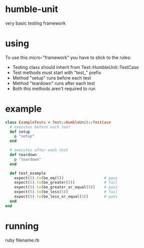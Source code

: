 humble-unit
===========

very basic testing framework

using
===========

To use this micro-"framework" you have to stick to the rules:

* Testing class should inherit from Test::HumbleUnit::TestCase
* Test methods must start with "test_" prefix
* Method "setup" runs before each test
* Method "teardown" runs after each test
* Both this methods aren't required to run

example
===========
```ruby
class ExampleTests < Test::HumbleUnit::TestCase
  # executes before each test
  def setup
    p "setup"
  end

  # executes after each test
  def teardown
    p "teardown"
  end

  def test_example
    expect(5).to(be_eq(5))                  # pass
    expect(5).to(be_greater(5))             # fail
    expect(5).to(be_greater_or_equal(5))    # pass
    expect(5).to(be_less(5))                # fail
    expect(5).to(be_less_or_equal(5))       # pass
  end
end
```

running
===================
ruby filename.rb


